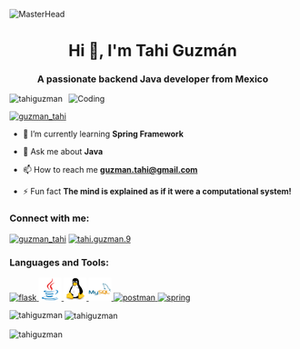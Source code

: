 ![MasterHead](https://user-images.githubusercontent.com/40739871/218845073-320f6a91-03a3-447e-a887-067fd6f9a91b.png)

<h1 align="center">Hi 👋, I'm Tahi Guzmán</h1>
<h3 align="center">A passionate backend Java developer from Mexico</h3>
<img align="right" alt="Coding" width="400" src="https://camo.githubusercontent.com/5ddf73ad3a205111cf8c686f687fc216c2946a75005718c8da5b837ad9de78c9/68747470733a2f2f7468756d62732e6766796361742e636f6d2f4576696c4e657874446576696c666973682d736d616c6c2e676966">


<p align="left"> <img src="https://komarev.com/ghpvc/?username=tahiguzman&label=Profile%20views&color=0e75b6&style=flat" alt="tahiguzman" /> </p>

<p align="left"> <a href="https://twitter.com/guzman_tahi" target="blank"><img src="https://img.shields.io/twitter/follow/guzman_tahi?logo=twitter&style=for-the-badge" alt="guzman_tahi" /></a> </p>

- 🌱 I’m currently learning **Spring Framework**

- 💬 Ask me about **Java**

- 📫 How to reach me **guzman.tahi@gmail.com**

- ⚡ Fun fact **The mind is explained as if it were a computational system!**

<h3 align="left">Connect with me:</h3>
<p align="left">
<a href="https://twitter.com/guzman_tahi" target="blank"><img align="center" src="https://raw.githubusercontent.com/rahuldkjain/github-profile-readme-generator/master/src/images/icons/Social/twitter.svg" alt="guzman_tahi" height="30" width="40" /></a>
<a href="https://fb.com/tahi.guzman.9" target="blank"><img align="center" src="https://raw.githubusercontent.com/rahuldkjain/github-profile-readme-generator/master/src/images/icons/Social/facebook.svg" alt="tahi.guzman.9" height="30" width="40" /></a>
</p>

<h3 align="left">Languages and Tools:</h3>
<p align="left"> <a href="https://flask.palletsprojects.com/" target="_blank" rel="noreferrer"> <img src="https://www.vectorlogo.zone/logos/pocoo_flask/pocoo_flask-icon.svg" alt="flask" width="40" height="40"/> </a> <a href="https://www.java.com" target="_blank" rel="noreferrer"> <img src="https://raw.githubusercontent.com/devicons/devicon/master/icons/java/java-original.svg" alt="java" width="40" height="40"/> </a> <a href="https://www.linux.org/" target="_blank" rel="noreferrer"> <img src="https://raw.githubusercontent.com/devicons/devicon/master/icons/linux/linux-original.svg" alt="linux" width="40" height="40"/> </a> <a href="https://www.mysql.com/" target="_blank" rel="noreferrer"> <img src="https://raw.githubusercontent.com/devicons/devicon/master/icons/mysql/mysql-original-wordmark.svg" alt="mysql" width="40" height="40"/> </a> <a href="https://postman.com" target="_blank" rel="noreferrer"> <img src="https://www.vectorlogo.zone/logos/getpostman/getpostman-icon.svg" alt="postman" width="40" height="40"/> </a> <a href="https://spring.io/" target="_blank" rel="noreferrer"> <img src="https://www.vectorlogo.zone/logos/springio/springio-icon.svg" alt="spring" width="40" height="40"/> </a> </p>

<p><img align="left" src="https://github-readme-stats.vercel.app/api/top-langs?username=tahiguzman&show_icons=true&locale=en&layout=compact" alt="tahiguzman" /></p>

<p>&nbsp;<img align="center" src="https://github-readme-stats.vercel.app/api?username=tahiguzman&show_icons=true&locale=en" alt="tahiguzman" /></p>

<p><img align="center" src="https://github-readme-streak-stats.herokuapp.com/?user=tahiguzman&" alt="tahiguzman" /></p>
